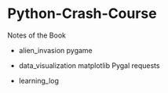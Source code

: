 # Python-Crash-Course
Notes of the Book <Python Crash Course>

- alien_invasion
pygame

- data_visualization
matplotlib
Pygal
requests

- learning_log
